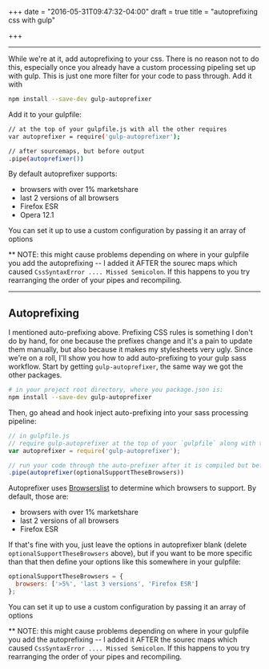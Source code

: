 +++
date = "2016-05-31T09:47:32-04:00"
draft = true
title = "autoprefixing css with gulp"

+++




-------------------------------------------
While we're at it, add autoprefixing to your css. There is no reason not to do this, especially once you already have a custom processing pipeling set up with gulp. This is just one more filter for your code to pass through. Add it with

```bash
npm install --save-dev gulp-autoprefixer
```

Add it to your gulpfile:
```bash
// at the top of your gulpfile.js with all the other requires
var autoprefixer = require('gulp-autoprefixer');

// after sourcemaps, but before output
.pipe(autoprefixer())
```

By default autoprefixer supports:
- browsers with over 1% marketshare
- last 2 versions of all browsers
- Firefox ESR
- Opera 12.1

You can set it up to use a custom configuration by passing it an array of options


** NOTE: this might cause problems depending on where in your gulpfile you add the autoprefixing -- I added it AFTER the sourec maps which caused `CssSyntaxError .... Missed Semicolon`. If this happens to you try rearranging the order of your pipes and recompiling.



--------------------------------------------------------------------------------------------

## Autoprefixing

I mentioned auto-prefixing above. Prefixing CSS rules is something I don't do by hand, for one because the prefixes change and it's a pain to update them manually, but also because it makes my stylesheets very ugly. Since we're on a roll, I'll show you how to add auto-prefixing to your gulp sass workflow. Start by getting `gulp-autoprefixer`, the same way we got the other packages.

```bash
# in your project root directory, where you package.json is:
npm install --save-dev gulp-autoprefixer
```

Then, go ahead and hook inject auto-prefixing into your sass processing pipeline:

```js
// in gulpfile.js
// require gulp-autoprefixer at the top of your `gulpfile` along with the other packages we're using
var autoprefixer = require('gulp-autoprefixer');

// run your code through the auto-prefixer after it is compiled but before it is output to its final destination
.pipe(autoprefixer(optionalSupportTheseBrowsers))
```

Autoprefixer uses [Browserslist](https://github.com/ai/browserslist) to determine which browsers to support. By default, those are:

  - browsers with over 1% marketshare
  - last 2 versions of all browsers
  - Firefox ESR

If that's fine with you, just leave the options in autoprefixer blank (delete `optionalSupportTheseBrowsers` above), but if you want to be more specific than that then define your options like this somewhere in your gulpfile:

```js
optionalSupportTheseBrowsers = {
  browsers: ['>5%', 'last 3 versions', 'Firefox ESR']
};
```

You can set it up to use a custom configuration by passing it an array of options


** NOTE: this might cause problems depending on where in your gulpfile you add the autoprefixing -- I added it AFTER the sourec maps which caused `CssSyntaxError .... Missed Semicolon`. If this happens to you try rearranging the order of your pipes and recompiling.


